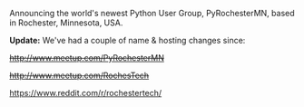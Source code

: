 <!--
.. title: PyRochesterMN
.. slug: pyrochestermn
.. date: 2016-01-20 21:01:27-06:00
.. tags: geek,software,python,meetup
.. link: 
.. description: 
.. type: text
-->


Announcing the world's newest Python User Group, PyRochesterMN, based in
Rochester, Minnesota, USA.

**Update:** We've had a couple of name & hosting changes since:

~~<http://www.meetup.com/PyRochesterMN>~~

~~<http://www.meetup.com/RochesTech>~~

<https://www.reddit.com/r/rochestertech/>
